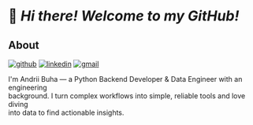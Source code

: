 # 👋 _Hi there! Welcome to my GitHub!_

## About

[![github](https://img.shields.io/badge/github-000000?logo=github)](https://github.com/Asbuga)
[![linkedin](https://img.shields.io/badge/linkedin-0a66c2?logo=linkedin)](https://www.linkedin.com/in/andrii-buha/)
[![gmail](https://img.shields.io/badge/gmail-f2a60c?logo=gmail)](mailto:bugandreij@gmail.com)

I'm Andrii Buha — a Python Backend Developer & Data Engineer with an engineering  
background. I turn complex workflows into simple, reliable tools and love diving  
into data to find actionable insights.
